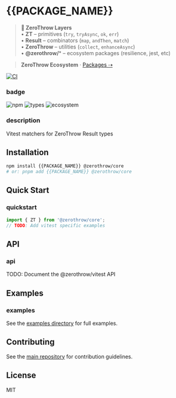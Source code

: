 # {{PACKAGE_NAME}}

> **🧠 ZeroThrow Layers**  
> • **ZT** – primitives (`try`, `tryAsync`, `ok`, `err`)  
> • **Result** – combinators (`map`, `andThen`, `match`)  
> • **ZeroThrow** – utilities (`collect`, `enhanceAsync`)  
> • **@zerothrow/*** – ecosystem packages (resilience, jest, etc)

> **ZeroThrow Ecosystem** · [Packages ⇢](https://github.com/zerothrow/zerothrow/blob/main/ECOSYSTEM.md)

[![CI](https://github.com/zerothrow/zerothrow/actions/workflows/ci.yml/badge.svg)](https://github.com/zerothrow/zerothrow/actions)
### badge
![npm](https://img.shields.io/npm/v/@zerothrow/vitest)
![types](https://img.shields.io/npm/types/{{PACKAGE_NAME}})
![ecosystem](https://img.shields.io/badge/zerothrow-ecosystem-blue)

### description
Vitest matchers for ZeroThrow Result types

## Installation

```bash
npm install {{PACKAGE_NAME}} @zerothrow/core
# or: pnpm add {{PACKAGE_NAME}} @zerothrow/core
```

## Quick Start

### quickstart
```typescript
import { ZT } from '@zerothrow/core';
// TODO: Add vitest specific examples
```

## API

### api
TODO: Document the @zerothrow/vitest API

## Examples

### examples
See the [examples directory](https://github.com/zerothrow/zerothrow/tree/main/examples) for full examples.

## Contributing

See the [main repository](https://github.com/zerothrow/zerothrow) for contribution guidelines.

## License

MIT